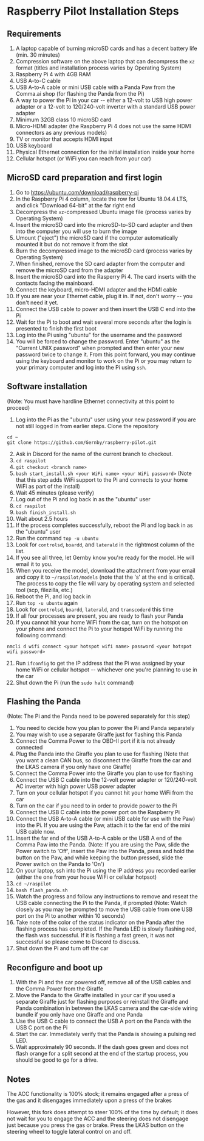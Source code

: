 # Raspberry Pilot Installation Steps

## Requirements

1. A laptop capable of burning microSD cards and has a decent battery life (min. 30 minutes)
2. Compression software on the above laptop that can decompress the `xz` format (titles and installation process varies by Operating System)
3. Raspberry Pi 4 with 4GB RAM
4. USB A-to-C cable
5. USB A-to-A cable or mini USB cable with a Panda Paw from the Comma.ai shop (for flashing the Panda from the Pi)
6. A way to power the Pi in your car -- either a 12-volt to USB high power adapter or a 12-volt to 120/240-volt inverter with a standard USB power adapter
7. Minimum 32GB class 10 microSD card
8. Micro-HDMI adapter (the Raspberry Pi 4 does not use the same HDMI connectors as any previous models)
9. TV or monitor that accepts HDMI input
10. USB keyboard
11. Physical Ethernet connection for the initial installation inside your home
12. Cellular hotspot (or WiFi you can reach from your car)

## MicroSD card preparation and first login

1. Go to https://ubuntu.com/download/raspberry-pi
2. In the Raspberry Pi 4 column, locate the row for Ubuntu 18.04.4 LTS, and click "Download 64-bit" at the far right end
3. Decompress the `xz`-compressed Ubuntu image file (process varies by Operating System)
4. Insert the microSD card into the microSD-to-SD card adapter and then into the computer you will use to burn the image
5. Umount ("eject") the microSD card if the computer automatically mounted it but do not remove it from the slot
6. Burn the decompressed image to the microSD card (process varies by Operating System)
7. When finished, remove the SD card adapter from the computer and remove the microSD card from the adapter
8. Insert the microSD card into the Rasperry Pi 4. The card inserts with the contacts facing the mainboard.
9. Connect the keyboard, micro-HDMI adapter and the HDMI cable
10. If you are near your Ethernet cable, plug it in. If not, don't worry -- you don't need it yet.
11. Connect the USB cable to power and then insert the USB C end into the Pi
12. Wait for the Pi to boot and wait several more seconds after the login is presented to finish the first boot
13. Log into the Pi using "ubuntu" for the username and the password
14. You will be forced to change the password. Enter "ubuntu" as the "Current UNIX password" when prompted and then enter your new password twice to change it. From this point forward, you may continue using the keyboard and monitor to work on the Pi or you may return to your primary computer and log into the Pi using `ssh`.

## Software installation
(Note: You must have hardline Ethernet connectivity at this point to proceed)

1. Log into the Pi as the "ubuntu" user using your new password if you are not still logged in from earlier steps. Clone the repository

`cd ~`  
`git clone https://github.com/Gernby/raspberry-pilot.git`  

2. Ask in Discord for the name of the current branch to checkout.
3. `cd raspilot`
4. `git checkout <branch name>`
5. `bash start_install.sh <your WiFi name> <your WiFi password>` (Note that this step adds WiFi support to the Pi and connects to your home WiFi as part of the install)
6. Wait 45 minutes (please verify)
7. Log out of the Pi and log back in as the "ubuntu" user
8. `cd raspilot`
9. `bash finish_install.sh`
10. Wait about 2.5 hours
11. If the process completes successfully, reboot the Pi and log back in as the "ubuntu" user
12. Run the command `top -u ubuntu`
13. Look for `controlsd`, `boardd`, and `laterald` in the rightmost column of the list.
14. If you see all three, let Gernby know you're ready for the model. He will email it to you.
15. When you receive the model, download the attachment from your email and copy it to `~/raspilot/models` (note that the 's' at the end is critical). The process to copy the file will vary by operating system and selected tool (scp, filezilla, etc.)
16. Reboot the Pi, and log back in
17. Run `top -u ubuntu` again
18. Look for `controlsd`, `boardd`, `laterald`, and `transcoderd` this time
19. If all four processes are present, you are ready to flash your Panda
20. If you cannot hit your home WiFi from the car, turn on the hotspot on your phone and connect the Pi to your hotspot WiFi by running the following command:

`nmcli d wifi connect <your hotspot wifi name> password <your hotspot wifi password>`

21. Run `ifconfig` to get the IP address that the Pi was assigned by your home WiFi or cellular hotspot -- whichever one you're planning to use in the car
22. Shut down the Pi (run the `sudo halt` command)

## Flashing the Panda
(Note: The Pi and the Panda need to be powered separately for this step)

1. You need to decide how you plan to power the Pi and Panda separately
2. You may wish to use a separate Giraffe just for flashing this Panda
3. Connect the Comma Power to the OBD-II port if it is not already connected
4. Plug the Panda into the Giraffe you plan to use for flashing (Note that you want a clean CAN bus, so disconnect the Giraffe from the car and the LKAS camera if you only have one Giraffe)
5. Connect the Comma Power into the Giraffe you plan to use for flashing
6. Connect the USB C cable into the 12-volt power adapter or 120/240-volt AC inverter with high power USB power adapter
7. Turn on your cellular hotspot if you cannot hit your home WiFi from the car
8. Turn on the car if you need to in order to provide power to the Pi
9. Connect the USB C cable into the power port on the Raspberry Pi
10. Connect the USB A-to-A cable (or mini USB cable for use with the Paw) into the Pi. If you are using the Paw, attach it to the far end of the mini USB cable now.
11. Insert the far end of the USB A-to-A cable or the USB A end of the Comma Paw into the Panda.
(Note: If you are using the Paw, slide the Power switch to 'Off', insert the Paw into the Panda, press and hold the button on the Paw, and while keeping the button pressed, slide the Power switch on the Panda to 'On')
12. On your laptop, ssh into the Pi using the IP address you recorded earlier (either the one from your house WiFi or cellular hotpsot)
13. `cd ~/raspilot`
14. `bash flash_panda.sh`
15. Watch the progress and follow any instructions to remove and reseat the USB cable connecting the Pi to the Panda, if prompted
(Note: Watch closely as you may be prompted to move the USB cable from one USB port on the Pi to another within 10 seconds)
16. Take note of the color of the status indicator on the Panda after the flashing process has completed. If the Panda LED is slowly flashing red, the flash was successful. If it is flashing a fast green, it was not successful so please come to Discord to discuss.
17. Shut down the Pi and turn off the car

## Reconfigure and boot up

1. With the Pi and the car powered off, remove all of the USB cables and the Comma Power from the Giraffe
2. Move the Panda to the Giraffe installed in your car if you used a separate Giraffe just for flashing purposes or reinstall the Giraffe and Panda combination in between the LKAS camera and the car-side wiring bundle if you only have one Giraffe and one Panda
3. Use the USB C cable to connect the USB A port on the Panda with the USB C port on the Pi
3. Start the car. Immediately verify that the Panda is showing a pulsing red LED.
4. Wait approximately 90 seconds. If the dash goes green and does not flash orange for a split second at the end of the startup process, you should be good to go for a drive.

## Notes

The ACC functionality is 100% stock; it remains engaged after a press of the gas and it disengages immediately upon a press of the brakes

However, this fork does attempt to steer 100% of the time by default; it does not wait for you to engage the ACC and the steering does not disengage just because you press the gas or brake. Press the LKAS button on the steering wheel to toggle lateral control on and off.
